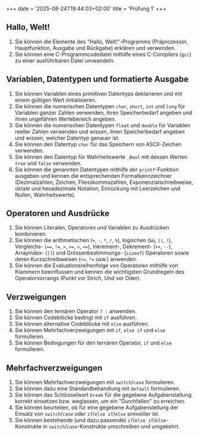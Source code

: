 +++
date = '2025-08-24T19:44:03+02:00'
title = 'Prüfung 1'
+++

## Hallo, Welt!

1. Sie können die Elemente des "Hallo, Welt!"-Programms (Präprozessor, Hauptfunktion, Ausgabe und Rückgabe) erklären und verwenden.
2. Sie können eine C-Programmcodedatei mithilfe eines C-Compilers (`gcc`) zu einer ausführbaren Datei umwandeln.

## Variablen, Datentypen und formatierte Ausgabe

1. Sie können Variablen eines primitiven Datentyps deklarieren und mit einem gültigen Wert initialisieren.
2. Sie können die numerischen Datentypen `char`, `short`, `int` und `long` für Variablen ganzer Zahlen verwenden, ihren Speicherbedarf angeben und ihren ungefähren Wertebereich angeben.
3. Sie können die numerischen Datentypen `float` und `double` für Variablen reeller Zahlen verwenden und wissen, ihren Speicherbedarf angeben und wissen, welcher Datentyp genauer ist.
4. Sie können den Datentyp `char` für das Speichern von ASCII-Zeichen verwenden.
5. Sie können den Datentyp für Wahrheitswerte `_Bool` mit dessen Werten `true` und `false` verwenden. 
6. Sie können die genannten Datentypen mithilfe der `printf`-Funktion ausgeben und kennen die entsprechenden Formatkennzeichner (Dezimalzahlen, Zeichen, Fliesskommazahlen, Exponenzialschreibweise, oktale und hexadezimale Notation, Einrückung mit Leerzeichen und Nullen, Wahrheitswerte).

## Operatoren und Ausdrücke

1. Sie können Literalen, Operatoren und Variablen zu Ausdrücken kombinieren.
1. Sie können die arithmetischen (`+`, `-`, `*`, `/`, `%`), logischen (`&&`, `||`, `!`), Vergleichs- (`==`, `!=`, `>`, `>=`, `<`, `<=`), Inkrement-, Dekrement- (`++`, `--`), Arrayindex- (`[]`) und Grössenbestimmungs- (`sizeof`) Operatoren sowie deren Kurzschreibweisen (`+=`, `*=` usw.) anwenden.
1. Sie können die Evaluationsreihenfolge von Operatoren mithilfe von Klammern beeinflussen und kennen die wichtigsten Grundregeln des Operatorvorrangs (Punkt vor Strich, Und vor Oder).

## Verzweigungen

1. Sie können den ternären Operator `? :` anwenden.
1. Sie können Codeblöcke bedingt mit `if` ausführen.
1. Sie können alternative Codeblöcke mit `else` ausführen.
1. Sie können Mehrfachverzweigungen mit `if`, `else if` und `else` formulieren.
1. Sie können Bedingungen für den ternären Operator, `if` und `else` formulieren.

## Mehrfachverzweigungen

1. Sie können Mehrfachverzweigungen mit `switch`/`case` formulieren.
2. Sie können dazu eine Standardbehandlung mit `default` formulieren.
3. Sie können das Schlüsselwort `break` für die gegebene Aufgabenstellung korrekt einsetzen bzw. weglassen, um ein "Durchfallen" zu erreichen.
4. Sie können beurteilen, ob für eine gegebene Aufgabenstellung der Einsatz von `switch`/`case` oder `if`/`else if`/`else` sinnvoller ist.
5. Sie können bestehende (und dazu passende) `if`/`else if`/`else`-Konstrukte in `switch`/`case`-Konstrukte umschreiben und umgekehrt.